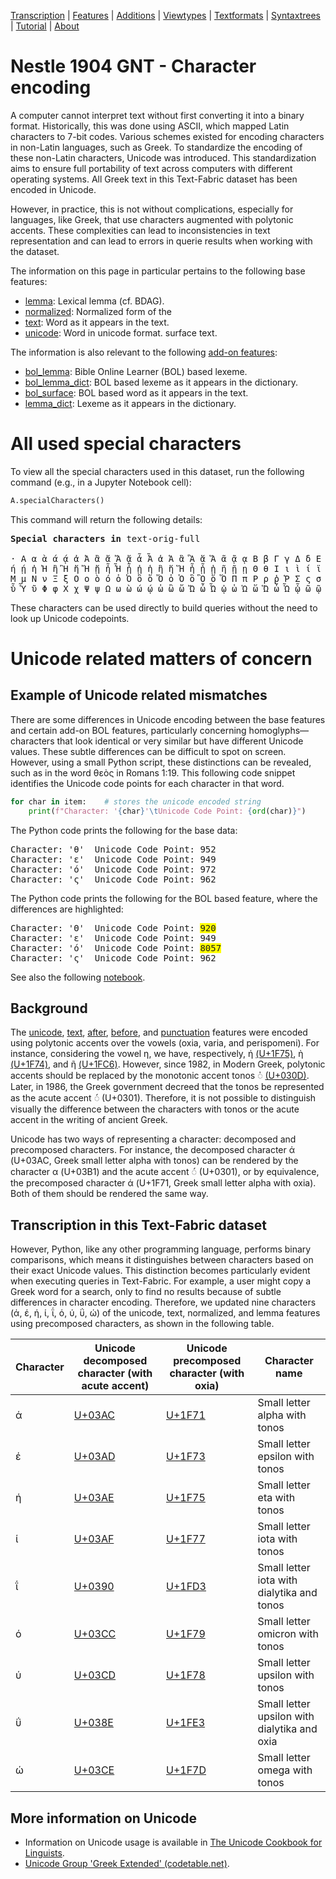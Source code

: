 <a name="start"></a>
<div class="hidden-content"> <a href="transcription.md#start">
Transcription</a> | <a href="features/README.md#start">Features</a> | <a href="additions/README.md#start">Additions</a> | <a href="viewtypes.md#start">Viewtypes</a> | <a href="textformats.md#start">Textformats</a> |  <a href="syntaxtrees.md#start">Syntaxtrees</a> | <a href="tutorial/README.md#start">Tutorial</a> | <a href="about.md#start">About</a>
</div>

# Nestle 1904 GNT - Character encoding

A computer cannot interpret text without first converting it into a binary format. Historically, this was done using ASCII, which mapped Latin characters to 7-bit codes. Various schemes existed for encoding characters in non-Latin languages, such as Greek. To standardize the encoding of these non-Latin characters, Unicode was introduced. This standardization aims to ensure full portability of text across computers with different operating systems. All Greek text in this Text-Fabric dataset has been encoded in Unicode.

However, in practice, this is not without complications, especially for languages, like Greek, that use characters augmented with polytonic accents. These complexities can lead to inconsistencies in text representation and can lead to errors in querie results when working with the dataset.

The information on this page in particular pertains to the following base features:

* [lemma](features/lemma.md#start): Lexical lemma (cf. BDAG).
* [normalized](features/normalized.md#start): Normalized form of the 
* [text](features/text.md#start): Word as it appears in the text.
* [unicode](features/unicode.md#start): Word in unicode format.
surface text.

The information is also relevant to the following [add-on features](additions/README.md#start):

* [bol_lemma](additions/bol_lemma.md#start): Bible Online Learner (BOL) based lexeme.
* [bol_lemma_dict](additions/bol_lemma_dict.md#start): BOL based lexeme as it appears in the dictionary.
* [bol_surface](additions/bol_surface.md#start): BOL based word as it appears in the text.
* [lemma_dict](additions/lemma_dict.md#start): Lexeme as it appears in the dictionary.

# All used special characters

To view all the special characters used in this dataset, run the following command (e.g., in a Jupyter Notebook cell):

```python
A.specialCharacters()
```
This command will return the following details:

<pre>
<b>Special characters in</b> text-orig-full

· Α α ὰ ά ᾴ ἀ Ἀ ἂ ἄ Ἄ ᾄ ἆ Ἆ ἁ Ἁ ἃ Ἃ ἅ Ἅ ᾶ ᾷ ᾳ Β β Γ γ Δ δ Ε ε ὲ έ ἐ Ἐ ἔ Ἔ ἑ Ἑ ἓ Ἓ ἕ Ἕ Ζ ζ Η η ὴ
ή ῄ ἠ Ἠ ἢ Ἢ ἤ Ἤ ᾔ ἦ Ἦ ᾖ ᾐ ἡ ἣ ἥ Ἥ ἧ ᾗ ᾑ ῆ ῇ ῃ Θ θ Ι ι ὶ ί ϊ ῒ ΐ ἰ Ἰ ἴ Ἴ ἶ ἱ Ἱ ἳ ἵ Ἵ ἷ ῖ Κ κ Λ λ 
Μ μ Ν ν Ξ ξ Ο ο ὸ ό ὀ Ὀ ὂ ὄ Ὄ ὁ Ὁ ὃ Ὃ ὅ Ὅ Π π Ρ ρ ῥ Ῥ Σ ς σ Τ τ Υ υ ὺ ύ ϋ ῢ ΰ ὐ ὒ ὔ ὖ ὑ Ὑ ὓ ὕ Ὕ 
ὗ Ὗ ῦ Φ φ Χ χ Ψ ψ Ω ω ὼ ώ ῴ ὠ ὢ ὤ Ὤ ὦ Ὦ ᾠ ὡ Ὡ ὥ Ὥ ὧ Ὧ ᾧ ῶ ῷ ῳ — ’
</pre>

These characters can be used directly to build queries without the need to look up Unicode codepoints.

# Unicode related matters of concern

## Example of Unicode related mismatches 

There are some differences in Unicode encoding between the base features and certain add-on BOL features, particularly concerning homoglyphs—characters that look identical or very similar but have different Unicode values. These subtle differences can be difficult to spot on screen. However, using a small Python script, these distinctions can be revealed, such as in the word θεὸς in Romans 1:19. This following code snippet identifies the Unicode code points for each character in that word.

```python
for char in item:    # stores the unicode encoded string
    print(f"Character: '{char}'\tUnicode Code Point: {ord(char)}")
```
The Python code prints the following for the base data:
<pre>
Character: 'θ'	Unicode Code Point: 952
Character: 'ε'	Unicode Code Point: 949
Character: 'ό'	Unicode Code Point: 972
Character: 'ς'	Unicode Code Point: 962
</pre>
The Python code prints the following for the BOL based feature, where the differences are highlighted:
<pre>
Character: 'Θ'	Unicode Code Point: <span style="background-color: yellow;">920</span>
Character: 'ε'	Unicode Code Point: 949
Character: 'ό'	Unicode Code Point: <span style="background-color: yellow;">8057</span>
Character: 'ς'	Unicode Code Point: 962
</pre>

See also the following [notebook](https://nbviewer.org/github/tonyjurg/Nestle1904LFT/blob/main/add_features/verify_BOL_against_LFT.ipynb).

## Background

The [unicode](features/unicode.md#start), [text](features/text.md#start), [after](features/after.md#start), [before](features/before.md#start), and [punctuation](features/punctuation.md#start) features were encoded using polytonic accents over the vowels (oxia, varia, and perispomeni). For instance, considering the vowel η, we have, respectively, ή [(U+1F75)](https://www.codetable.net/hex/1f75), ὴ [(U+1F74)](https://www.codetable.net/hex/1f75), and ῆ [(U+1FC6)](https://www.codetable.net/hex/1fc6). However, since 1982, in Modern Greek, polytonic accents should be replaced by the monotonic accent tonos ◌̍  [(U+030D)](https://www.codetable.net/hex/30d). Later, in 1986, the Greek government decreed that the tonos be represented as the acute accent ◌́ (U+0301). Therefore, it is not possible to distinguish visually the difference between the characters with tonos or the acute accent in the writing of ancient Greek. 

Unicode has two ways of representing a character: decomposed  and precomposed characters. For instance, the decomposed character ά (U+03AC, Greek small letter alpha with tonos) can be rendered by the character α (U+03B1) and the acute accent ◌́ (U+0301), or by equivalence, the precomposed character ά (U+1F71, Greek small letter alpha with oxia). Both of them should be rendered the same way. 

## Transcription in this Text-Fabric dataset

However, Python, like any other programming language, performs binary comparisons, which means it distinguishes between characters based on their exact Unicode values. This distinction becomes particularly evident when executing queries in Text-Fabric. For example, a user might copy a Greek word for a search, only to find no results because of subtle differences in character encoding. Therefore, we updated nine characters (ά, έ, ή, ί, ΐ, ό, ύ, ΰ, ώ) of the unicode, text, normalized, and lemma features using precomposed characters, as shown in the following table. 

Character | Unicode decomposed character (with acute accent) | Unicode precomposed character (with oxia) | Character name 
--- | --- | --- | ---
ά | [U+03AC](https://www.codetable.net/hex/3ac) | [U+1F71](https://www.codetable.net/hex/1f71) | Small letter alpha with tonos
έ | [U+03AD](https://www.codetable.net/hex/3ad) | [U+1F73](https://www.codetable.net/hex/1f73) | Small letter epsilon with tonos
ή | [U+03AE](https://www.codetable.net/hex/3ae) | [U+1F75](https://www.codetable.net/hex/1f75) | Small letter eta with tonos
ί | [U+03AF](https://www.codetable.net/hex/3af) | [U+1F77](https://www.codetable.net/hex/1f77) | Small letter iota with tonos
ΐ | [U+0390](https://www.codetable.net/hex/390) | [U+1FD3](https://www.codetable.net/hex/1fd3) | Small letter iota with dialytika and tonos
ό | [U+03CC](https://www.codetable.net/hex/3cc) | [U+1F79](https://www.codetable.net/hex/1f79) | Small letter omicron with tonos
ύ | [U+03CD](https://www.codetable.net/hex/3cd) | [U+1F78](https://www.codetable.net/hex/1f78) | Small letter upsilon with tonos
ΰ | [U+038E](https://www.codetable.net/hex/38e) | [U+1FE3](https://www.codetable.net/hex/1fe3) | Small letter upsilon with dialytika and oxia
ώ | [U+03CE](https://www.codetable.net/hex/3ce) | [U+1F7D](https://www.codetable.net/hex/1f7d) | Small letter omega with tonos

## More information on Unicode

* Information on Unicode usage is available in [The Unicode Cookbook for Linguists](https://langsci-press.org/catalog/book/176/).
* [Unicode Group 'Greek Extended' (codetable.net)](https://www.codetable.net/Group/greek-extended).


